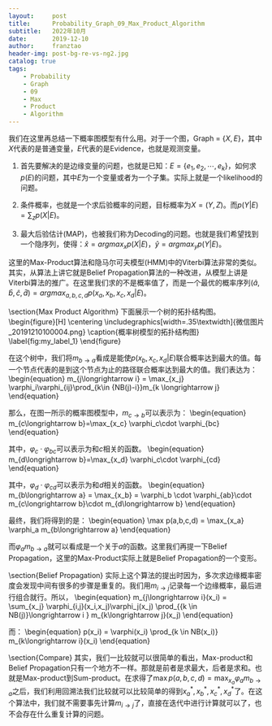 ```yaml
---
layout:     post
title:      Probability_Graph_09_Max_Product_Algorithm
subtitle:   2022年10月
date:       2019-12-10
author:     franztao
header-img: post-bg-re-vs-ng2.jpg
catalog: true
tags:
    - Probability
    - Graph
    - 09
    - Max
    - Product
    - Algorithm
---
```


    

我们在这里再总结一下概率图模型有什么用。对于一个图，Graph = $\{ X,E \}$，其中$X$代表的是普通变量，$E$代表的是Evidence，也就是观测变量。

1. 首先要解决的是边缘变量的问题，也就是已知：$E=\{ e_1,e_2,\cdots,e_k \}$，如何求$p(E)$的问题，其中$E$为一个变量或者为一个子集。实际上就是一个likelihood的问题。

2. 条件概率，也就是一个求后验概率的问题，目标概率为$X=(Y,Z)$。而$p(Y|E) = \sum_z p(X|E)$。

3. 最大后验估计(MAP)，也被我们称为Decoding的问题。也就是我们希望找到一个隐序列，使得：$\hat{x} = argmax_x p(X|E)$，$\hat{y} = argmax_y p(Y|E)$。

这里的Max-Product算法和隐马尔可夫模型(HMM)中的Viterbi算法非常的类似。其实，从算法上讲它就是Belief Propagation算法的一种改进，从模型上讲是Viterbi算法的推广。在这里我们求的不是概率值了，而是一个最优的概率序列$(\hat{a},\hat{b},\hat{c},\hat{d}) = argmax_{a,b,c,d}p(x_a,x_b,x_c,x_d|E)$。

\section{Max Product Algorithm}
下面展示一个树的拓扑结构图。
\begin{figure}[H]
    \centering
    \includegraphics[width=.35\textwidth]{微信图片_20191210100004.png}
    \caption{概率树模型的拓扑结构图}
    \label{fig:my_label_1}
\end{figure}

在这个树中，我们将$m_{b \longrightarrow a}$看成是能使$p(x_b,x_c,x_d|E)$联合概率达到最大的值。每一个节点代表的是到这个节点为止的路径联合概率达到最大的值。我们表达为：
\begin{equation}
    m_{j\longrightarrow i} = \max_{x_j} \varphi_i\varphi_{ij}\prod_{k\in \{NB(j)-i\}}m_{k \longrightarrow j}
\end{equation}

那么，在图一所示的概率图模型中，$m_{c\longrightarrow b}$可以表示为：
\begin{equation}
    m_{c\longrightarrow b}=\max_{x_c} \varphi_c\cdot \varphi_{bc}
\end{equation}

其中，$\varphi_c\cdot \varphi_{bc}$可以表示为和$c$相关的函数。
\begin{equation}
    m_{d\longrightarrow b}=\max_{x_d} \varphi_c\cdot \varphi_{cd}
\end{equation}

其中，$\varphi_d\cdot \varphi_{cd}$可以表示为和$d$相关的函数。
\begin{equation}
    m_{b\longrightarrow a} = \max_{x_b} = \varphi_b \cdot \varphi_{ab}\cdot m_{c\longrightarrow b}\cdot m_{d\longrightarrow b}
\end{equation}

最终，我们将得到的是：
\begin{equation}
    \max p(a,b,c,d) = \max_{x_a} \varphi_a m_{b\longrightarrow a}
\end{equation}

而$\varphi_a m_{b\longrightarrow a}$就可以看成是一个关于$a$的函数。这里我们再提一下Belief Propagation，这里的Max-Product实际上就是Belief Propagation的一个变形。

\section{Belief Propagation}
实际上这个算法的提出时因为，多次求边缘概率密度会发现中间有很多的步骤是重复的。我们用$m_{i\longrightarrow j}$记录每一个边缘概率，最后进行组合就行。所以，
\begin{equation}
    m_{j\longrightarrow i}(x_i) = \sum_{x_j} \varphi_{i,j}(x_i,x_j)\varphi_j(x_j) \prod_{\{k \in NB(j)\}\longrightarrow i } m_{k\longrightarrow j}(x_j)
\end{equation}

而：
\begin{equation}
    p(x_i) = \varphi(x_i) \prod_{k \in NB(x_i)} m_{k\longrightarrow i}(x_i)
\end{equation}

\section{Compare}
其实，我们一比较就可以很简单的看出，Max-product和Belief Propagation只有一个地方不一样。那就是前者是求最大，后者是求和。也就是Max-product到Sum-product。在求得了$\max p(a,b,c,d) = \max_{x_a} \varphi_a m_{b\longrightarrow a}$之后，我们利用回溯法我们比较就可以比较简单的得到$x_a^\ast,x_b^\ast,x_c^\ast,x_d^\ast$了。在这个算法中，我们就不需要事先计算$m_{i\longrightarrow j}$了，直接在迭代中进行计算就可以了，也不会存在什么重复计算的问题。

